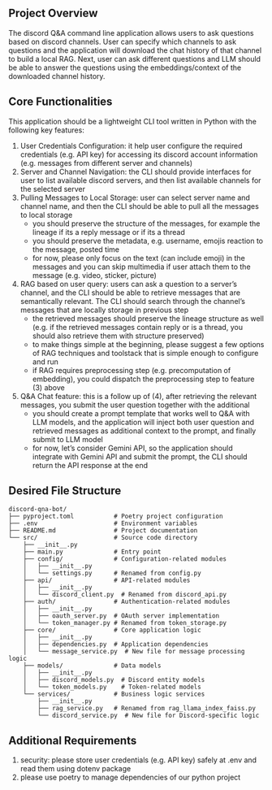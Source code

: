 ## Project Overview

The discord Q&A command line application allows users to ask questions based on discord channels. User can specify which channels to ask questions and the application will download the chat history of that channel to build a local RAG. Next, user can ask different questions and LLM should be able to answer the questions using the embeddings/context of the downloaded channel history.

## Core Functionalities

This application should be a lightweight CLI tool written in Python with the following key features:

1. User Credentials Configuration: it help user configure the required credentials (e.g. API key) for accessing its discord account information (e.g. messages from different server and channels)
2. Server and Channel Navigation: the CLI should provide interfaces for user to list available discord servers, and then list available channels for the selected server
3. Pulling Messages to Local Storage: user can select server name and channel name, and then the CLI should be able to pull all the messages to local storage
   - you should preserve the structure of the messages, for example the lineage if its a reply message or if its a thread
   - you should preserve the metadata, e.g. username, emojis reaction to the message, posted time
   - for now, please only focus on the text (can include emoji) in the messages and you can skip multimedia if user attach them to the message (e.g. video, sticker, picture)
4. RAG based on user query: users can ask a question to a server’s channel, and the CLI should be able to retrieve messages that are semantically relevant. The CLI should search through the channel’s messages that are locally storage in previous step
   - the retrieved messages should preserve the lineage structure as well (e.g. if the retrieved messages contain reply or is a thread, you should also retrieve them with structure preserved)
   - to make things simple at the beginning, please suggest a few options of RAG techniques and toolstack that is simple enough to configure and run
   - if RAG requires preprocessing step (e.g. precomputation of embedding), you could dispatch the preprocessing step to feature (3) above
5. Q&A Chat feature: this is a follow up of (4), after retrieving the relevant messages, you submit the user question together with the additional
   - you should create a prompt template that works well to Q&A with LLM models, and the application will inject both user question and retrieved messages as additional context to the prompt, and finally submit to LLM model
   - for now, let’s consider Gemini API, so the application should integrate with Gemini API and submit the prompt, the CLI should return the API response at the end

## Desired File Structure

```
discord-qna-bot/
├── pyproject.toml           # Poetry project configuration
├── .env                     # Environment variables
├── README.md                # Project documentation
└── src/                     # Source code directory
    ├── __init__.py
    ├── main.py              # Entry point
    ├── config/              # Configuration-related modules
    │   ├── __init__.py
    │   └── settings.py      # Renamed from config.py
    ├── api/                 # API-related modules
    │   ├── __init__.py
    │   └── discord_client.py  # Renamed from discord_api.py
    ├── auth/                # Authentication-related modules
    │   ├── __init__.py
    │   ├── oauth_server.py  # OAuth server implementation
    │   └── token_manager.py # Renamed from token_storage.py
    ├── core/                # Core application logic
    │   ├── __init__.py
    │   ├── dependencies.py  # Application dependencies
    │   └── message_service.py  # New file for message processing logic
    ├── models/              # Data models
    │   ├── __init__.py
    │   ├── discord_models.py  # Discord entity models
    │   └── token_models.py    # Token-related models
    └── services/            # Business logic services
        ├── __init__.py
        ├── rag_service.py   # Renamed from rag_llama_index_faiss.py
        └── discord_service.py  # New file for Discord-specific logic
```

## Additional Requirements

1. security: please store user credentials (e.g. API key) safely at .env and read them using dotenv package
2. please use poetry to manage dependencies of our python project
